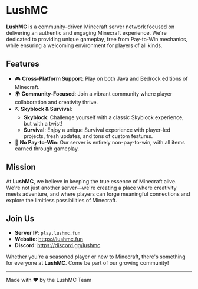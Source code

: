 # LushMC

**LushMC** is a community-driven Minecraft server network focused on delivering an authentic and engaging Minecraft experience. We're dedicated to providing unique gameplay, free from Pay-to-Win mechanics, while ensuring a welcoming environment for players of all kinds.

## Features

- 🎮 **Cross-Platform Support**: Play on both Java and Bedrock editions of Minecraft.
- 🌍 **Community-Focused**: Join a vibrant community where player collaboration and creativity thrive.
- ⛏️ **Skyblock & Survival**: 
  - **Skyblock**: Challenge yourself with a classic Skyblock experience, but with a twist!
  - **Survival**: Enjoy a unique Survival experience with player-led projects, fresh updates, and tons of custom features.
- 🚫 **No Pay-to-Win**: Our server is entirely non-pay-to-win, with all items earned through gameplay.

## Mission

At **LushMC**, we believe in keeping the true essence of Minecraft alive. We're not just another server—we're creating a place where creativity meets adventure, and where players can forge meaningful connections and explore the limitless possibilities of Minecraft.

## Join Us

- **Server IP**: `play.lushmc.fun`
- **Website**: https://lushmc.fun
- **Discord**: https://discord.gg/lushmc

Whether you're a seasoned player or new to Minecraft, there's something for everyone at **LushMC**. Come be part of our growing community!

---
Made with ❤️ by the LushMC Team
